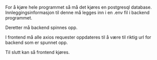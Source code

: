 For å kjøre hele programmet så må det kjøres en postgresql database.
Innleggingsinformasjon til denne må legges inn i en .env fil i backend programmet.

Deretter må backend spinnes opp.

I frontend må alle axios requester oppdateres til å være til riktig url for backend som er spunnet opp.

Til slutt kan så frontend kjøres.
